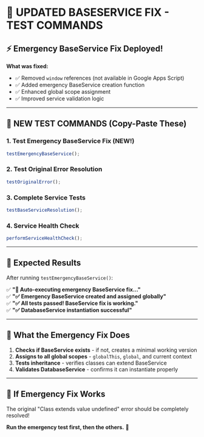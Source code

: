 # 🚀 UPDATED BASESERVICE FIX - TEST COMMANDS

## ⚡ Emergency BaseService Fix Deployed!

**What was fixed:**
- ✅ Removed `window` references (not available in Google Apps Script)
- ✅ Added emergency BaseService creation function
- ✅ Enhanced global scope assignment
- ✅ Improved service validation logic

---

## 🧪 NEW TEST COMMANDS (Copy-Paste These)

### 1. Test Emergency BaseService Fix (NEW!)

```javascript
testEmergencyBaseService();
```

### 2. Test Original Error Resolution

```javascript
testOriginalError();
```

### 3. Complete Service Tests

```javascript
testBaseServiceResolution();
```

### 4. Service Health Check

```javascript
performServiceHealthCheck();
```

---

## 🎯 Expected Results

After running `testEmergencyBaseService()`:

✅ **"🚀 Auto-executing emergency BaseService fix..."**  
✅ **"✅ Emergency BaseService created and assigned globally"**  
✅ **"✅ All tests passed! BaseService fix is working."**  
✅ **"✅ DatabaseService instantiation successful"**

---

## 🔧 What the Emergency Fix Does

1. **Checks if BaseService exists** - if not, creates a minimal working version
2. **Assigns to all global scopes** - `globalThis`, `global`, and current context
3. **Tests inheritance** - verifies classes can extend BaseService
4. **Validates DatabaseService** - confirms it can instantiate properly

---

## 🚨 If Emergency Fix Works

The original "Class extends value undefined" error should be completely resolved!

**Run the emergency test first, then the others.** 🧪
